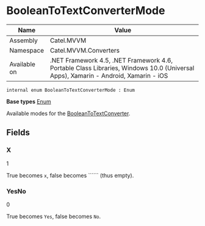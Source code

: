 

# BooleanToTextConverterMode

Name|Value
---|---
Assembly|Catel.MVVM
Namespace|Catel.MVVM.Converters
Available on|.NET Framework 4.5, .NET Framework 4.6, Portable Class Libraries, Windows 10.0 (Universal Apps), Xamarin - Android, Xamarin - iOS

```
internal enum BooleanToTextConverterMode : Enum
```

**Base types**
[Enum]()


Available modes for the [BooleanToTextConverter](#).



## Fields

### X
1

True becomes ```x```, false becomes `````` (thus empty).



### YesNo
0

True becomes ```Yes```, false becomes ```No```.



